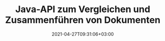 ---
############################# Static ############################
layout: "product"
date: 2021-04-27T09:31:06+03:00
draft: false

product: "Comparison"
product_tag: "comparison"
platform: "Java"
platform_tag: "java"

############################# Head ############################
head_title: "API zum Vergleich von Java-Dokumenten | Vergleichen Sie Text und Stil von PDF Word Excel HTML"
head_description: "Java-Dokumentvergleichs-API zum Vergleichen und Zusammenführen von Word Excel PPTX OpenOffice, Web, PDF, AutoCAD und anderen Dateiformaten. Vergleichen Sie Dokumente mit Nachverfolgung von Änderungen."

############################# Header ############################
title: "Java-API zum Vergleichen und Zusammenführen von Dokumenten"
description: "Erstellen Sie Java-Anwendungen zum effizienten Vergleichen von Inhalt und Textstil zur Überprüfung von Unterschieden in allen branchenüblichen Dokument- und Bilddateiformaten."
button:
    enable: true
    icon: "fas fa-arrow-down"
    label: "Download kostenlose Testversion"
    link: "https://downloads.groupdocs.com/comparison/java"

############################# SubMenu ############################
submenu:
    enable: true
    
    left:
        img_alt: "GroupDocs.Comparison for Java"
        image: "/border/groupdocs-comparison-java.svg"
        product: "GroupDocs.Comparison"
        platform: "Java"

    middle:
        button:
            # button loop
            - link: "#overview"
              text: "Überblick"

            # button loop
            - link: "#features"
              text: "Merkmale"

            # button loop
            - link: "#support"
              text: "Support"

            # button loop
            - link: "https://products.groupdocs.app/comparison"
              text: "Live Demo"

            # button loop
            - link: "https://purchase.groupdocs.com/pricing/comparison/java"
              text: "Preisgestaltung"

    right:
        link_download: "https://downloads.groupdocs.com/comparison"
        link_learn: "https://docs.groupdocs.com/comparison/java/"
        link_buy: "https://purchase.groupdocs.com"

############################# Overview ############################
overview:
    enable: true
    example_image: "/images/Comparison-example.jpg"
    content: |
      GroupDocs.Comparison für Java ist die flexibelste und benutzerfreundlichste API, die bei der Entwicklung von Dokumentvergleichsanwendungen in einer Java-Umgebung hilft. Der Unterschiedsprüfer und die Dokumentzusammenführungs-API ermöglichen es Ihnen, Änderungen und Unterschiede im Inhalt sowie im Textstil zwischen ähnlichen Dokumentformaten zu erkennen. Es unterstützt den Vergleich aller branchenüblichen Dokumentformate wie PDF, HTML, Microsoft Office Word, Excel-Tabellen, PowerPoint-Präsentationen, Outlook-E-Mails, Visio-Diagramme, OpenDocument, AutoCAD und Bilder. Mithilfe der Änderungsverfolgungsfunktion wird die Zusammenfassung der Unterschiede zwischen Quell- und Zieldokument in einem umfassenden Vergleichsdokument dargestellt. GroupDocs.Comparison for Java API ermöglicht das Abrufen und Speichern von einfachen, passwortgeschützten sowie verschlüsselten Dokumenten per Datei sowie Stream.
        
      Für GroupDocs.Comparison für Java muss keine externe Software auf dem System installiert werden. Es ist mit allen Java-Versionen kompatibel und unterstützt gängige Betriebssysteme (Windows, Linux, MacOS), die Java-Runtime ausführen können.
    examples:
      enable: true
      
      
    tabs:
      enable: true
      
      ## TAB ONE ##
      tab_one:
        description: |
          Nachfolgend finden Sie eine Übersicht über GroupDocs.Comparison für Java:
      
        right:
          enable: true
          icon: "fab fa-html5"
          title: "Überblick"
          content: |
            * Vergleichen Sie Inhalte und Stile
            * Holen Sie sich eine Vergleichszusammenfassung
            * Akzeptieren/Ablehnen von Änderungen in Word
            * 3 Word-Dateien zusammenführen und vergleichen
            * Unterstützung für Streams
            * Dateityperkennung über Stream
            * Vergleichen Sie geschützte Dateien
            * Vergleichen Sie verschlüsselte Dateien
            * Vergleich als Bild speichern
            * Vergleichen Sie bestimmte Seiten in Word
            * Wasserzeichen in PDF vergleichen
            * Änderungen anwenden/verwerfen
      
      ## TAB TWO ##
      tab_two:
        description: |
          GroupDocs.Comparison für Java unterstützt alle gängigen [Dokumentdateiformate](https://docs.groupdocs.com/comparison/java/supported-document-formats/) einschließlich: Microsoft Office, Bilder, Diagramme und viele andere.
        left:
          enable: true
          table:
            # table loop
            - title: "Microsoft Office"
              content: |
                * **Word:** [DOC](https://products.groupdocs.com/comparison/java/doc/), [DOCX](https://products.groupdocs.com/comparison/java/docx/), [DOCM](https://products.groupdocs.com/comparison/java/docm/), [DOT](https://products.groupdocs.com/comparison/java/dot/), [DOTX](https://products.groupdocs.com/comparison/java/dotx/), [DOTM](https://products.groupdocs.com/comparison/java/dotm/), [RTF](https://products.groupdocs.com/comparison/java/rtf/), [TXT](https://products.groupdocs.com/comparison/java/txt/)
                * **Excel:** [XLS](https://products.groupdocs.com/comparison/java/xls/), [XLSX](https://products.groupdocs.com/comparison/java/xlsx/), [XLSM](https://products.groupdocs.com/comparison/java/xlsm/), [XLSB](https://products.groupdocs.com/comparison/java/xlsb/), [XLTM](https://products.groupdocs.com/comparison/java/xltm/), [XLT](https://products.groupdocs.com/comparison/java/xlt/), [XLTM](https://products.groupdocs.com/comparison/java/xltm/), [XLTX](https://products.groupdocs.com/comparison/java/xltx/), [XLAM](https://products.groupdocs.com/comparison/java/xlam/), [SXC](https://products.groupdocs.com/comparison/java/sxc/), [SpreadsheetML](https://products.groupdocs.com/comparison/java/xml/)
                * **PowerPoint:** [PPT](https://products.groupdocs.com/comparison/java/ppt/), [PPTX](https://products.groupdocs.com/comparison/java/pptx/), [PPS](https://products.groupdocs.com/comparison/java/pps/), [PPSX](https://products.groupdocs.com/comparison/java/ppsx/), [PPSM](https://products.groupdocs.com/comparison/java/ppsm/), [POT](https://products.groupdocs.com/comparison/java/pot/), [POTM](https://products.groupdocs.com/comparison/java/potm/), [POTX](https://products.groupdocs.com/comparison/java/potx/), [PPTM](https://products.groupdocs.com/comparison/java/pptm/)
                * **Visio:** [VSD](https://products.groupdocs.com/comparison/java/vsd/), [VDX](https://products.groupdocs.com/comparison/java/vdx/), [VSS](https://products.groupdocs.com/comparison/java/vss/), [VSSX](https://products.groupdocs.com/comparison/java/vssx/), [VSX](https://products.groupdocs.com/comparison/java/vsx/), [VST](https://products.groupdocs.com/comparison/java/vst/), [VSTX](https://products.groupdocs.com/comparison/java/vstx/), [VTX](https://products.groupdocs.com/comparison/java/vtx/), [VSDX](https://products.groupdocs.com/comparison/java/vsdx/), [VDW](https://products.groupdocs.com/comparison/java/vdw/), [VSTM](https://products.groupdocs.com/comparison/java/vstm/), [VSSM](https://products.groupdocs.com/comparison/java/vssm/), [VSDM](https://products.groupdocs.com/comparison/java/vsdm/)
                * **Outlook:** [MSG](https://products.groupdocs.com/comparison/java/msg/), [EML](https://products.groupdocs.com/comparison/java/eml/), [EMLX](https://products.groupdocs.com/comparison/java/emlx/), [PST](https://products.groupdocs.com/comparison/java/pst/), [OST](https://products.groupdocs.com/comparison/java/ost/)
                * **OneNote:** [ONE](https://products.groupdocs.com/comparison/java/one/)

        right:
          enable: true
          table:
            # table loop
            - title: "Andere Formate"
              content: |
                * **Programmiersprachen**: CS, Java, CPP, JS, PY, RB, PL, ASM, GROOVY, JSON, ActionScript, PHP, SQL, LOG, DIFF, LESS, SCALA
                * **OpenDocument**: ODT, OTT, ODS, ODP, OTP
                * **Tragbar**: PDF, MOBI
                * **AutoCAD**: DXF, DWG
                * **E-Mail**: EML, EMLX, MSG
                * **Bilder**: JPEG, BMP, PNG, GIF, DCM, DICOM, DjVu
                * **Web**: HTM, HTML, MHTML
                * **Text**: TXT

      ## TAB THREE ##
      tab_three:
        description: |
          GroupDocs.Comparison for Java unterstützt das Folgen Betriebssysteme, Frameworks & Paket-Managers:
      
        left:
          enable: true
          table:
            # table loop
            - icon: "fab fa-windows"
              title: "Betriebssysteme"
              content: |
                * Microsoft Windows Desktop
                * Microsoft Windows Server
                * Linux
                * MacOS

            # table loop
            - icon: "fas fa-code"
              title: "Unterstützte Frameworks"
              content: |
                * Java 7 (1.7) und höher

        right:
          enable: true
          table:
            # table loop
            - icon: "fas fa-cogs"
              title: "Entwicklungsumgebungen"
              content: |
                * NetBeans
                * IntelliJ IDEA
                * Eclipse
            # table loop
            - icon: "fas fa-tools"
              title: "Build-Automatisierungstool"
              content: |
                * Maven

############################# Features ############################
features:
    enable: true
    title: "GroupDocs.Comparison für Java-Merkmale"

    feature:
      # feature loop
      - icon: "fas fa-copy"
        content: "Vergleichen und identifizieren Sie Änderungen in Inhalt und Textstil"

      # feature loop
      - icon: "fas fa-eye"
        content: "Zusammengefasste Vergleichsliste über verglichene Dokumente speichern"

      # feature loop
      - icon: "fas fa-bolt"
        content: "Vergleichen Sie bestimmte Seiten von Word-Dokumenten"
      
      # feature loop
      - icon: "fas fa-file-powerpoint"
        content: "Zusammenführen von bis zu 3 Microsoft Word-Dateien zum Vergleichen mit Unterstützung für „Änderungen nachverfolgen“"

      # feature loop
      - icon: "fas fa-code"
        content: "Erkennen Sie während des Vergleichs ganz einfach, welche Änderungen aus welchem Dokument stammen"

      # feature loop
      - icon: "fas fa-cloud"
        content: "Unterstützung zum Lesen von Quelldokumenten und Senden des resultierenden Dokuments über Streams"

      # feature loop
      - icon: "fas fa-remove-format"
        content: "Dateiformattyp beim Abrufen aus dem Stream erkennen"

      # feature loop
      - icon: "fas fa-comment-slash"
        content: "Vergleichen Sie passwortgeschützte Dokumente"

      # feature loop
      - icon: "fas fa-location-arrow"
        content: "Vergleichsergebnis als Bild speichern"

      # feature loop
      - icon: "fas fa-border-all"
        content: "Vergleichen Sie verschiedene Dateiformate als Bild"

      # feature loop
      - icon: "fas fa-wrench"
        content: "Vergleichen Sie Wasserzeichen in PDF-Dokumenten"

      # feature loop
      - icon: "fas fa-columns"
        content: "Vergleichen Sie Dokumente aus Datei oder Stream und senden Sie das Ergebnisdokument über Stream oder Datei"

      # feature loop
      - icon: "fas fa-file-word"
        content: "Akzeptieren oder verwerfen Sie Änderungen nach dem Vergleich von Word-, PDF- oder Excel-Dateien"

      # feature loop
      - icon: "fas fa-envelope"
        content: "Vergleichen Sie verschlüsselte Dokumente per Datei oder Stream"

      # feature loop
      - icon: "fas fa-print"
        content: "Gemessene Lizenzierungsoption für Vergleichsvorgänge"

      # feature loop
      - icon: "fas fa-file-archive"
        content: "Hervorheben von Text für markierte Änderungen beim Vergleichen von PDF-, Word-, Excel-, PowerPoint- und Note-Dokumenten"

      # feature loop
      - icon: "fas fa-lock"
        content: "Berechnen Sie die korrekten Koordinaten von Änderungen in PDF-, PowerPoint-Folien und Diagrammen"

      # feature loop
      - icon: "fas fa-file-code"
        content: "Vergleichen Sie mehrere (mehr als zwei) PDF-, Excel-, OneNote-, Diagramm-, E-Mail- und Textdokumente"
      
      # feature loop
      - icon: "fas fa-fill-drip"
        content: "Vergleichen Sie Kopf- und Fußzeile der unterstützten Dateiformate"

      # feature loop
      - icon: "fas fa-file-excel"
        content: "Vergleichen Sie Dokumente und speichern Sie Dokumentseiten verschiedener Formate als Bilder"

    more_feature:
      # more_feature_loop
      - title: "Vergleichen Sie Dokumente einfach mit der Java-API"
        content: |
          Über GroupDocs.Comparison for Java API können Sie problemlos Dokumente unterstützter Formate vergleichen, um Unterschiede zwischen ihnen zu finden. Das folgende Beispiel zeigt, wie Sie zwei Microsoft Word-Dokumente mit Java vergleichen:
          
          ```java
          try (Comparer comparer = new Comparer("D:\\source.pdf")) {
              comparer.add("D:\\target.pdf");
              comparer.compare("D:\\result.pdf");
          }
          ```
      # more_feature_loop
      - title: "Geben Sie die Vergleichsdetailebene an"
        content: "GroupDocs.Comparison für Java ermöglicht es Ihnen, Dokumente auf drei Ebenen zu vergleichen. Sie können die Vergleichsintensität auf niedrig (Text Wort für Wort mit Genauigkeit für Abbildungsraster = 50 vergleichen), mittel (Text Zeichen für Zeichen mit Genauigkeit für Abbildungsraster = 100 vergleichen) oder hoch (Text Zeichen für Zeichen mit Genauigkeit für Abbildungsraster vergleichen) einstellen Raster = 150)."

      # more_feature_loop
      - title: "Textstil vergleichen"
        content: "Zusammen mit dem Dokumentinhalt ermöglicht GroupDocs.Comparison für die Java-API auch den Vergleich des Textstils.

        Schriftname, -größe, -farbe, -stil (fett, kursiv, unterstrichen, Kapitälchen und Hyperlinks) und ggf. Unterfarbe können ebenfalls verglichen werden, um den Unterschied zwischen verglichenen Dokumenten zu überprüfen, während Wörter und Zeichen verglichen werden.

        Beim Absatzvergleich können auch Ausrichtung, Einzug (linker Einzug, rechter Einzug), Abstand (Abstand danach, Abstand davor), erster Zeileneinzug und Zeilenabstand verglichen werden.

        Ebenso können gegebenenfalls auch andere Abschnitte einer Seite über die GroupDocs.Comparison for Java API verglichen werden. Die Abschnitte umfassen Fußzeilenabstand, Seitenränder (links, rechts, oben und unten), Seitenhöhe, Seitenausrichtung, Rahmenfarbe und Linienbreite."

############################# Support ############################
support:
    enable: true

############################# Solutions ############################
solutions:
    enable: true
    title: "GroupDocs.Comparison bietet APIs zum Anzeigen von Dokumenten für andere beliebte Entwicklungsumgebungen"

    solution:
        # solution loop
        - img_alt: "GroupDocs.Comparison for .NET"
          image: "/border/groupdocs-comparison-net.svg"
          product: "GroupDocs.Comparison"
          platform: ".NET"
          link: "/comparison/net/"

############################# Back to top ###############################
back_to_top:
  enable: true
---